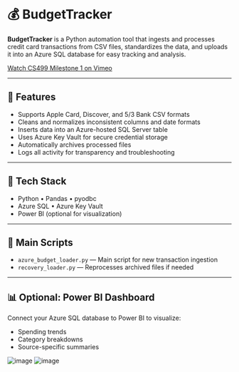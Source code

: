 # 💰 BudgetTracker

**BudgetTracker** is a Python automation tool that ingests and processes credit card transactions from CSV files, standardizes the data, and uploads it into an Azure SQL database for easy tracking and analysis.

[Watch CS499 Milestone 1 on Vimeo](https://vimeo.com/1070840061/8f08a00d80)

---

## 🚀 Features

- Supports Apple Card, Discover, and 5/3 Bank CSV formats
- Cleans and normalizes inconsistent columns and date formats
- Inserts data into an Azure-hosted SQL Server table
- Uses Azure Key Vault for secure credential storage
- Automatically archives processed files
- Logs all activity for transparency and troubleshooting

---

## 🧰 Tech Stack

- Python • Pandas • pyodbc  
- Azure SQL • Azure Key Vault  
- Power BI (optional for visualization)

---

## 📁 Main Scripts

- `azure_budget_loader.py` — Main script for new transaction ingestion
- `recovery_loader.py` — Reprocesses archived files if needed

---

## 📊 Optional: Power BI Dashboard

Connect your Azure SQL database to Power BI to visualize:
- Spending trends
- Category breakdowns
- Source-specific summaries

![image](https://github.com/user-attachments/assets/8914a389-5347-42b0-8a35-f6262d8a0590)
![image](https://github.com/user-attachments/assets/48eacdc5-ee24-4f50-96fe-52b794baec62)



